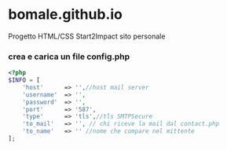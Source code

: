 # bomale.github.io
Progetto HTML/CSS Start2Impact sito personale

### crea e carica un file config.php
```php
<?php
$INFO = [
    'host'      => '',//host mail server
    'username'  => '',
    'password'  => '',
    'port'      => '587',
    'type'      => 'tls',//tls SMTPSecure
    'to_mail'   => '', // chi riceve la mail dal contact.php
    'to_name'   => '' //nome che compare nel mittente
];
```
